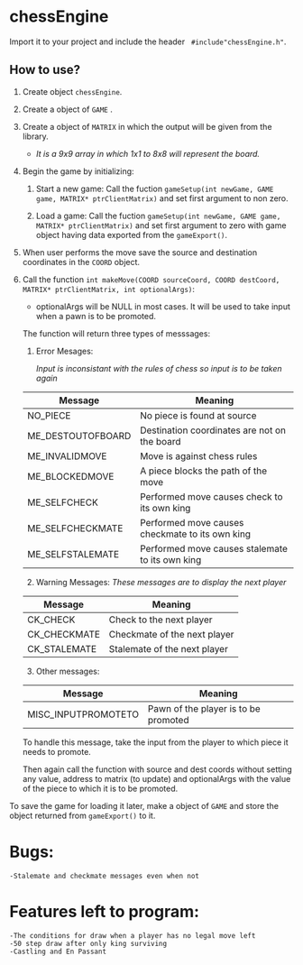 # chessEngine

Import it to your project and include the header ``` #include"chessEngine.h"```.

## How to use?

1. Create object ```chessEngine```.
1. Create a object of ```GAME``` .
1. Create a object of ```MATRIX``` in which the output will be given from the library.

    * _It is a 9x9 array in which 1x1 to 8x8 will represent the board._

1. Begin the game by initializing:
    1. Start a new game:   Call the fuction ```gameSetup(int newGame, GAME game, MATRIX* ptrClientMatrix)``` and set first argument to non zero.
    
    1. Load a game:   Call the fuction ```gameSetup(int newGame, GAME game, MATRIX* ptrClientMatrix)``` and set first argument to zero with game object having data exported from the ```gameExport()```.
    
1. When user performs the move save the source and destination coordinates in the ```COORD``` object.

1. Call the function ```int makeMove(COORD sourceCoord, COORD destCoord, MATRIX* ptrClientMatrix, int optionalArgs)```:
   * optionalArgs will be NULL in most cases. It will be used to take input when a pawn is to be promoted.
   
   The function will return three types of messsages:
   
   1. Error Mesages:
   
      _Input is inconsistant with the rules of chess so input is to be taken again_

   Message | Meaning
   --------|--------
   NO_PIECE | No piece is found at source
   ME_DESTOUTOFBOARD | Destination coordinates are not on the board
   ME_INVALIDMOVE | Move is against chess rules
   ME_BLOCKEDMOVE | A piece blocks the path of the move
   ME_SELFCHECK | Performed move causes check to its own king
   ME_SELFCHECKMATE | Performed move causes checkmate to its own king
   ME_SELFSTALEMATE | Performed move causes stalemate to its own king
   
   2. Warning Messages:
      _These messages are to display the next player_
      
   Message | Meaning
   --------|-------
   CK_CHECK | Check to the next player
   CK_CHECKMATE | Checkmate of the next player
   CK_STALEMATE | Stalemate of the next player
   
   3. Other messages:
   
    Message | Meaning
   --------|-------
   MISC_INPUTPROMOTETO | Pawn of the player is to be promoted
   
      To handle this message, take the input from the player to which piece it needs to promote. 
   
      Then again call the function with source and dest coords without setting any value, address to matrix (to update) and optionalArgs with the value of the piece to which it is to be promoted.
      
 To save the game for loading it later, make a object of ```GAME``` and store the object returned from ```gameExport()``` to it.
      
# Bugs:

    -Stalemate and checkmate messages even when not
 
# Features left to program:

	-The conditions for draw when a player has no legal move left 
	-50 step draw after only king surviving
	-Castling and En Passant
